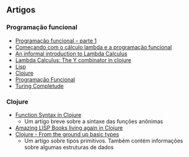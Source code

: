 ## Artigos

### Programação funcional

- [Programação funcional – parte 1](https://blog.taller.net.br/programacao-funcional-parte1/)
- [Começando com o cálculo lambda e a programação funcional](http://blog.caelum.com.br/comecando-com-o-calculo-lambda-e-a-programacao-funcional-de-verdade/)
- [An informal introduction to Lambda Calculus](https://medium.com/@Sudhagar/an-informal-introduction-to-lambda-calculus-51c637f35f7d)
- [Lambda Calculus: The Y combinator in clojure](http://blog.klipse.tech/lambda/2016/08/07/pure-y-combinator-clojure.html)
- [Lisp](https://pt.wikipedia.org/wiki/Lisp)
- [Clojure](https://pt.wikipedia.org/wiki/Clojure)
- [Programação Funcional](https://pt.wikipedia.org/wiki/Programa%C3%A7%C3%A3o_funcional)
- [Turing Completude](https://pt.wikipedia.org/wiki/Turing_completude)

### Clojure

- [Function Syntax in Clojure](https://coderwall.com/p/panlza/function-syntax-in-clojure)
    - Um artigo breve sobre a sintaxe das funções anônimas
- [Amazing LISP Books living again in Clojure](http://juliangamble.com/blog/2012/07/13/amazing-lisp-books-living-again-in-clojure/)
- [Clojure - From the ground up basic types](https://aphyr.com/posts/302-clojure-from-the-ground-up-basic-types)
	- Um artigo sobre tipos primitivos. Também contém informações sobre algumas estruturas de dados
